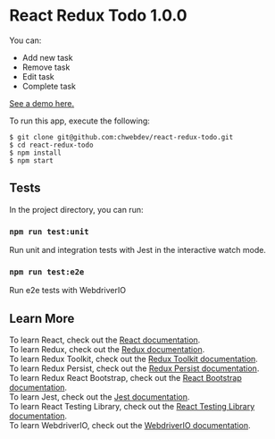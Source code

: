 # React Redux Todo 1.0.0

You can:

- Add new task
- Remove task
- Edit task
- Complete task

[See a demo here.](https://funny-frangollo-a164c3.netlify.app)

To run this app, execute the following:

```
$ git clone git@github.com:chwebdev/react-redux-todo.git
$ cd react-redux-todo
$ npm install
$ npm start
```

## Tests

In the project directory, you can run:

### `npm run test:unit`

Run unit and integration tests with Jest in the interactive watch mode.

### `npm run test:e2e`

Run e2e tests with WebdriverIO

## Learn More

To learn React, check out
the [React documentation](https://reactjs.org/docs/getting-started.html).\
To learn Redux, check out the [Redux documentation](https://redux.gitbook.io/docs).\
To learn Redux Toolkit, check out the [Redux Toolkit documentation](https://redux.js.org/introduction/getting-started).\
To learn Redux Persist, check out the [Redux Persist documentation](https://github.com/rt2zz/redux-persist#readme).\
To learn Redux React Bootstrap, check out
the [React Bootstrap documentation](https://react-bootstrap.github.io/getting-started/introduction).\
To learn Jest, check out the [Jest documentation](https://jestjs.io/docs/getting-started).\
To learn React Testing Library, check out
the [React Testing Library documentation](https://testing-library.com/docs/react-testing-library/intro).\
To learn WebdriverIO, check out the [WebdriverIO documentation](https://webdriver.io/docs/gettingstarted).